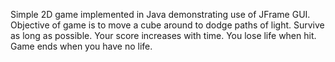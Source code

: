 Simple 2D game implemented in Java demonstrating use of JFrame GUI. Objective of game is to move a cube around to dodge paths of light.
Survive as long as possible. Your score increases with time. You lose life when hit. Game ends when you have no life.
